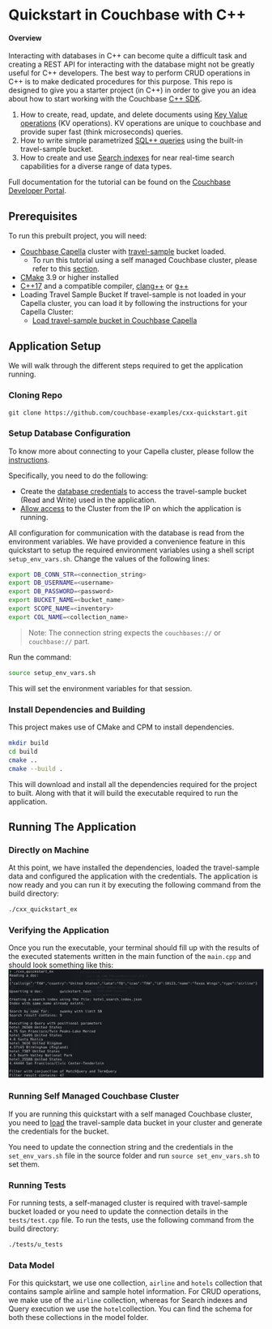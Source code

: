 # Quickstart in Couchbase with C++

#### Overview

 Interacting with databases in C++ can become quite a difficult task and creating a REST API for interacting with the database might not be greatly useful for C++ developers. The best way to perform CRUD operations in C++ is to make dedicated procedures for this purpose. This repo is designed to give you a starter project (in C++) in order to give you an idea about how to start working with the Couchbase [C++ SDK](https://github.com/couchbase/couchbase-cxx-client).

1. How to create, read, update, and delete documents using [Key Value operations](https://docs.couchbase.com/python-sdk/current/howtos/kv-operations.html) (KV operations). KV operations are unique to couchbase and provide super fast (think microseconds) queries.
2. How to write simple parametrized [SQL++ queries](https://docs.couchbase.com/python-sdk/current/howtos/n1ql-queries-with-sdk.html) using the built-in travel-sample bucket.
3. How to create and use [Search indexes](https://docs.couchbase.com/server/current/search/search.html#indexes) for near real-time search capabilities for a diverse range of data types.

Full documentation for the tutorial can be found on the [Couchbase Developer Portal](https://developer.couchbase.com/tutorial-quickstart-fastapi-python/).


## Prerequisites

To run this prebuilt project, you will need:

- [Couchbase Capella](https://www.couchbase.com/products/capella/) cluster with [travel-sample](https://docs.couchbase.com/python-sdk/current/ref/travel-app-data-model.html) bucket loaded.
  - To run this tutorial using a self managed Couchbase cluster, please refer to this [section](##Running-Self-Managed-Couchbase-Cluster).
- [CMake](https://cmake.org/) 3.9 or higher installed
- [C++17](https://en.cppreference.com/w/cpp/17) and a compatible compiler, [clang++](https://clang.llvm.org/) or [g++](https://gcc.gnu.org/)
- Loading Travel Sample Bucket
  If travel-sample is not loaded in your Capella cluster, you can load it by following the instructions for your Capella Cluster:
  - [Load travel-sample bucket in Couchbase Capella](https://docs.couchbase.com/cloud/clusters/data-service/import-data-documents.html#import-sample-data)

## Application Setup

We will walk through the different steps required to get the application running.

### Cloning Repo

```shell
git clone https://github.com/couchbase-examples/cxx-quickstart.git
```


### Setup Database Configuration

To know more about connecting to your Capella cluster, please follow the [instructions](https://docs.couchbase.com/cloud/get-started/connect.html).

Specifically, you need to do the following:

- Create the [database credentials](https://docs.couchbase.com/cloud/clusters/manage-database-users.html) to access the travel-sample bucket (Read and Write) used in the application.
- [Allow access](https://docs.couchbase.com/cloud/clusters/allow-ip-address.html) to the Cluster from the IP on which the application is running.

All configuration for communication with the database is read from the environment variables. We have provided a convenience feature in this quickstart to setup the required environment variables using a shell script `setup_env_vars.sh`. Change the values of the following lines:

```sh
export DB_CONN_STR=<connection_string>
export DB_USERNAME=<username>
export DB_PASSWORD=<password>
export BUCKET_NAME=<bucket_name>
export SCOPE_NAME=<inventory>
export COL_NAME=<collection_name>
```
> Note: The connection string expects the `couchbases://` or `couchbase://` part.

Run the command:
```sh
source setup_env_vars.sh
```
This will set the environment variables for that session.

### Install Dependencies and Building

This project makes use of CMake and CPM to install dependencies. 


```sh
mkdir build
cd build
cmake ..
cmake --build .
```

This will download and install all the dependencies required for the project to built. Along with that it will build the executable required to run the application.

## Running The Application

### Directly on Machine

At this point, we have installed the dependencies, loaded the travel-sample data and configured the application with the credentials. The application is now ready and you can run it by executing the following command from the build directory:

```sh
./cxx_quickstart_ex
```


### Verifying the Application

Once you run the executable, your terminal should fill up with the results of the executed statements written in the main function of the `main.cpp` and should look something like this:
![image](./images/cli_output.png)

### Running Self Managed Couchbase Cluster

If you are running this quickstart with a self managed Couchbase cluster, you need to [load](https://docs.couchbase.com/server/current/manage/manage-settings/install-sample-buckets.html) the travel-sample data bucket in your cluster and generate the credentials for the bucket.

You need to update the connection string and the credentials in the `set_env_vars.sh` file in the source folder and run `source set_env_vars.sh` to set them.


### Running Tests

For running tests, a self-managed cluster is required with travel-sample bucket loaded or you need to update the connection details in the `tests/test.cpp` file. To run the tests, use the following command from the build directory:

```sh
./tests/u_tests
```

### Data Model

For this quickstart, we use one collection, `airline`  and `hotels` collection that contains sample airline and sample hotel information. For CRUD operations, we make use of the `airline` collection, whereas for Search indexes and Query execution we use the `hotel`collection.
You can find the schema for both these collections in the model folder.
